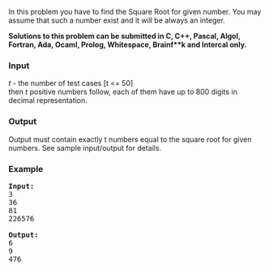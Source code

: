 <p>In this problem you have to find the Square Root for given number. You may assume that such 
a number exist and it will be always an integer.
</p>
<p>
<b>Solutions to this problem can be submitted in C, C++, Pascal, Algol, Fortran, Ada, Ocaml, Prolog, Whitespace, Brainf**k and Intercal only.
</b>
</p>

<h3>Input</h3>
<p> <i>t</i> - the number of test cases [t &lt;= 50]<br>
 then <i>t</i> positive numbers follow, each of them have up to 800 digits in decimal 
representation.<br>

</p><h3>Output</h3>
<p>Output must contain exactly t numbers equal to the square root for given numbers. See sample input/output for details.<br>

</p><h3>Example</h3>

<pre><b>Input:</b>
3
36
81
226576

<b>Output:</b>
6
9
476
</pre>